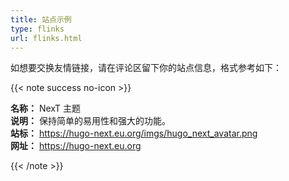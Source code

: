 ```yaml
---
title: 站点示例
type: flinks
url: flinks.html
---
```


如想要交换友情链接，请在评论区留下你的站点信息，格式参考如下：

{{< note success no-icon >}}

 **名称：** NexT 主题 <br/>
 **说明：** 保持简单的易用性和强大的功能。 <br/>
 **站标：** https://hugo-next.eu.org/imgs/hugo_next_avatar.png <br/>
 **网址：** https://hugo-next.eu.org <br/>

{{< /note >}}